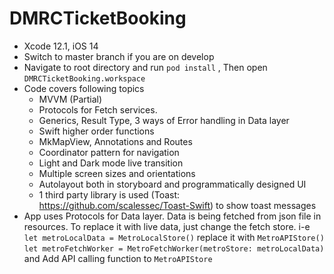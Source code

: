 # DMRCTicketBooking
- Xcode 12.1, iOS 14
- Switch to master branch if you are on develop
- Navigate to root directory and run `pod install` , Then open  `DMRCTicketBooking.workspace` 
- Code covers following topics
  - MVVM (Partial)
  - Protocols for Fetch services.
  - Generics, Result Type, 3 ways of Error handling in Data layer
  - Swift higher order functions
  - MkMapView, Annotations and Routes
  - Coordinator pattern for navigation
  - Light and Dark mode live transition
  - Multiple screen sizes and orientations
  - Autolayout both in storyboard and programmatically designed UI
  - 1 third party library is used (Toast: https://github.com/scalessec/Toast-Swift) to show toast messages
- App uses Protocols for Data layer. Data is being fetched from json file in resources. To replace it with live data, just change the fetch store. i-e         
`let metroLocalData = MetroLocalStore()` replace it with `MetroAPIStore()`
`let metroFetchWorker = MetroFetchWorker(metroStore: metroLocalData)` and Add API calling function to `MetroAPIStore`
